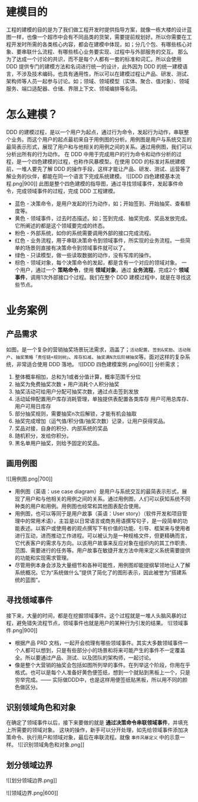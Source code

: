 # 建模目的
工程的建模的目的是为了我们做工程开发时提供指导方案，就像一栋大楼的设计蓝图一样，也像一个超市中会有不同品类的货架，需要提前规划好。所以你需要在工程开发时所需的各类核心内容，都会在建模中体现，如；分几个包、有哪些核心对象、要串联什么流程、有哪些核心业务要实现、过程中与外部服务的交互。
那么为了达成一个讨论的共识，而不是每个人都有一套的标准和词汇。所以会使用 DDD 提供专门的建模方法和名词进行统一的设计，此外因为 DDD 的统一建模语言，不涉及技术编码，也具有通用性，所以可以在建模过程让产品、研发、测试、架构师等人员一起参与讨论。如；领域、领域模型（实体、聚合、值对象）、领域服务、端口适配器、仓储、界限上下文、领域编排等名词。
# 怎么建模？
DDD 的建模过程，是以一个用户为起点，通过行为命令，发起行为动作，串联整个业务。而这个用户的起点最初来自于用例图的分析。用例图是用户与系统交互的最简表示形式，展现了用户和与他相关的用例之间的关系。通过用例图，我们可以分析出所有的行为动作。
在 DDD 中用于完成用户的行为命令和动作分析的过程，是一个四色建模的过程，也称作风暴模型。在使用 DDD 的标准对系统建模前，一堆人要先了解 DDD 的操作手段，这样才能让产品、研发、测试、运营等了解业务的伙伴，都能在同一个语言下完成系统建模。
![[DDD 四色建模基本流程.png|900]]
此图是整个四色建模的指导图，通过寻找领域事件，发起事件命令，完成领域事件的过程，完成 DDD 工程建模。
- 蓝色 - 决策命令，是用户发起的行为动作，如；开始签到、开始抽奖、查看额度等。
- 黄色 - 领域事件，过去时态描述。如；签到完成、抽奖完成、奖品发放完成。它所阐述的都是这个领域要完成的终态。
- 粉色 - 外部系统，如你的系统需要调用外部的接口完成流程。
- 红色 - 业务流程，用于串联决策命令到领域事件，所实现的业务流程。一些简单的场景则直接有决策命令到领域事件就可以了。
- 绿色 - 只读模型，做一些读取数据的动作，没有写库的操作。
- 棕色 - 领域对象，每个决策命令的发起，都是含有一个对应的领域对象。
一个用户，通过一个 **策略命令**，使用 **领域对象**，通过 **业务流程**，完成2个 **领域事件**，调用1次外部接口个过程。我们在整个 DDD 建模过程中，就是在寻找这些节点。
# 业务案例
## 产品需求
如图，是一个复杂的营销抽奖场景玩法需求，涵盖了；`活动配置`、`签到&奖励`、`活动账户`、`抽奖策略「责任链+规则树」`、`库存扣减`、`抽奖满N次后阶梯抽奖`等。面对这样的复杂系统，非常适合使用 DDD 落地。
![[DDD 四色建模案例.png|600]]
分析需求；
1. 整体概率相加，总和为1或者分值计算，概率范围千分位
2. 抽奖为免费抽奖次数 + 用户消耗个人积分抽奖
3. 抽奖活动可给用户分配可抽奖次数，通过点击签到发放
4. 活动延伸配置用户库存消耗管理，单独提供表配置各类库存 用户可用总库存、用户可用日库存
5. 部分抽奖规则，需要抽奖n次后解锁，才能有机会抽取
6. 抽奖完成增加（运气值/积分值/抽奖次数）记录，让用户获得奖品。
7. 奖品对接，自身的积分、内部系统的奖品
8. 随机积分，发给你积分。
9. 黑名单用户抽奖，则给予固定的奖品。
## 画用例图
![[用例图.png|700]]
- 用例图（英语：use case diagram）是用户与系统交互的最简表示形式，展现了用户和与他相关的用例之间的关系。通过用例图，人们可以获知系统不同种类的用户和用例。用例图也经常和其他图表配合使用。
- 用例图，也可以等同于是用户故事（英语：User story）（软件开发和项目管理中的常用术语），主旨是以日常语言或商务用语撰写句子，是一段简单的功能表述。以客户或使用者的观点撰写下有价值的功能、引导、框架来与使用者进行互动，进而推动工作进程。可以被认为是一种规格文件，但更精确而言，它代表客户的需求与方向。以该用户故事来反应对象在组织内的其工作职责、范围、需要进行的任务等。用户故事在敏捷开发方法中用来定义系统需要提供的功能和实现需求管理。
- 尽管用例本身会涉及大量细节和各种可能性，用例图却能提纲挈领地让人了解系统概况。它为“系统做什么”提供了简化了的图形表示，因此被誉为“搭建系统的蓝图”。
## 寻找领域事件
接下来，大量的时间，都是在挖掘领域事件。这个过程就是一堆人头脑风暴的过程，避免错失流程节点，领域事件也就是用户的某种行为引发的结果。
![[领域事件.png|900]]
- 根据产品 PRD 文档，一起开会梳理有哪些领域事件。其实大多数领域事件一个人都可以想到，只是有些部分小的场景和将来可能产生的事件不一定覆盖全。所以要通过产品、测试、以及团队的架构师，一起讨论。
- 像是整个大营销的抽奖会包括如图所列举的事件。在列举这个阶段，你用在乎格式。也可以是每个人准备好黄色便签纸，想到一个就贴到黑板上一个，只是穷举完成。—— 实际做DDD中，也是这样用便签纸贴黑板，所以用不同的颜色做区分。
## 识别领域角色和对象
在确定了领域事件以后，接下来要做的就是 **通过决策命令串联领域事件**，并填充上所需要的领域对象。
这块的操作，新手可以分开处理，如先给领域事件添加决策命令、执行用户和领域对象，最后在串联流程。就像 `事件风暴定义` 中的示意一样。
![[识别领域角色和对象.png]]

## 划分领域边界
![[划分领域边界.png]]

![[领域边界.png|600]]